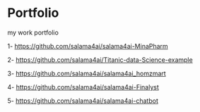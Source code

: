 # Portfolio
my work portfolio

1- https://github.com/salama4ai/salama4ai-MinaPharm

2- https://github.com/salama4ai/Titanic-data-Science-example

3- https://github.com/salama4ai/salama4ai_homzmart

4- https://github.com/salama4ai/salama4ai-Finalyst

5- https://github.com/salama4ai/salama4ai-chatbot

